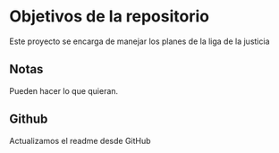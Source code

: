 # Objetivos de la repositorio

Este proyecto se encarga de manejar los planes de la liga de la justicia


## Notas
Pueden hacer lo que quieran.

## Github
Actualizamos el readme desde GitHub
